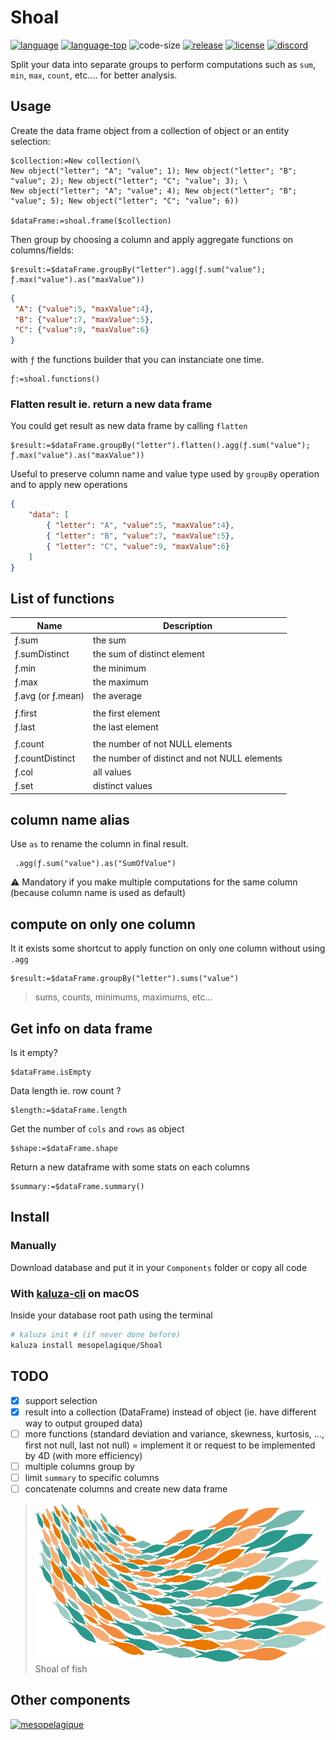 # Shoal
[![language][code-shield]][code-url]
[![language-top][code-top]][code-url]
![code-size][code-size]
[![release][release-shield]][release-url]
[![license][license-shield]][license-url]
[![discord][discord-shield]][discord-url]

Split your data into separate groups to perform computations such as `sum`, `min`, `max`, `count`, etc.... for better analysis.

## Usage

Create the data frame object from a collection of object or an entity selection:

```4d
$collection:=New collection(\
New object("letter"; "A"; "value"; 1); New object("letter"; "B"; "value"; 2); New object("letter"; "C"; "value"; 3); \
New object("letter"; "A"; "value"; 4); New object("letter"; "B"; "value"; 5); New object("letter"; "C"; "value"; 6))

$dataFrame:=shoal.frame($collection)
```

Then group by choosing a column and apply aggregate functions on columns/fields:

```4d
$result:=$dataFrame.groupBy("letter").agg(ƒ.sum("value"); ƒ.max("value").as("maxValue"))
```

```json
{
 "A": {"value":5, "maxValue":4},
 "B": {"value":7, "maxValue":5},
 "C": {"value":9, "maxValue":6}
}
```

with `ƒ` the functions builder that you can instanciate one time.

```4d
ƒ:=shoal.functions()
```

### Flatten result ie. return a new data frame

You could get result as new data frame by calling `flatten`

```4d
$result:=$dataFrame.groupBy("letter").flatten().agg(ƒ.sum("value"); ƒ.max("value").as("maxValue"))
```

Useful to preserve column name and value type used by `groupBy` operation and to apply new operations

```json
{
    "data": [
        { "letter": "A", "value":5, "maxValue":4},
        { "letter": "B", "value":7, "maxValue":5},
        { "letter": "C", "value":9, "maxValue":6}
    ]
}
```

## List of functions

|Name|Description|
|-|-|
|ƒ.sum| the sum|
|ƒ.sumDistinct| the sum of distinct element|
|ƒ.min| the minimum|
|ƒ.max| the maximum|
|ƒ.avg (or ƒ.mean)| the average|
|||
|ƒ.first| the first element|
|ƒ.last| the last element|
|||
|ƒ.count| the number of not NULL elements|
|ƒ.countDistinct| the number of distinct and not NULL elements|
|ƒ.col| all values|
|ƒ.set| distinct values|

## column name alias

Use `as` to rename the column in final result. 

```4d
 .agg(ƒ.sum("value").as("SumOfValue")
```

⚠️ Mandatory if you make multiple computations for the same column (because column name is used as default)

## compute on only one column

It it exists some shortcut to apply function on only one column without using `.agg` 

```4d
$result:=$dataFrame.groupBy("letter").sums("value")
```

> sums, counts, minimums, maximums, etc...

## Get info on data frame

Is it empty?

```4d
$dataFrame.isEmpty
```

Data length ie. row count ?

```4d
$length:=$dataFrame.length
```

Get the number of `cols` and `rows` as object

```4d
$shape:=$dataFrame.shape 
```

Return a new dataframe with some stats on each columns

```4d
$summary:=$dataFrame.summary()
```

## Install

### Manually

Download database and put it in your `Components` folder or copy all code

### With [kaluza-cli](https://mesopelagique.github.io/kaluza-cli/) on macOS

Inside your database root path using the terminal

```bash
# kaluza init # (if never done before)
kaluza install mesopelagique/Shoal
```

## TODO

- [X] support selection
- [X] result into a collection (DataFrame) instead of object (ie. have different way to output grouped data)
- [ ] more functions (standard deviation and variance, skewness, kurtosis, ..., first not null, last not null) = implement it or request to be implemented by 4D (with more efficiency)
- [ ] multiple columns group by
- [ ] limit `summary` to specific columns
- [ ] concatenate columns and create new data frame

> ![logo](logo.png) Shoal of fish 

## Other components

[<img src="https://mesopelagique.github.io/quatred.png" alt="mesopelagique"/>](https://mesopelagique.github.io/)

<!-- MARKDOWN LINKS & IMAGES -->
<!-- https://www.markdownguide.org/basic-syntax/#reference-style-links -->
[code-shield]: https://img.shields.io/static/v1?label=language&message=4d&color=blue
[code-top]: https://img.shields.io/github/languages/top/mesopelagique/Shoal.svg
[code-size]: https://img.shields.io/github/languages/code-size/mesopelagique/Shoal.svg
[code-url]: https://developer.4d.com/
[release-shield]: https://img.shields.io/github/v/release/mesopelagique/Shoal
[release-url]: https://github.com/mesopelagique/Shoal/releases/latest
[license-shield]: https://img.shields.io/github/license/mesopelagique/Shoal
[license-url]: LICENSE.md
[discord-shield]: https://img.shields.io/badge/chat-discord-7289DA?logo=discord&style=flat
[discord-url]: https://discord.gg/dVTqZHr
